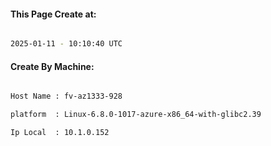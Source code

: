 
   
#### This Page Create at:

```bash

2025-01-11 - 10:10:40 UTC

```

#### Create By Machine:

```bash

Host Name : fv-az1333-928

platform  : Linux-6.8.0-1017-azure-x86_64-with-glibc2.39

Ip Local  : 10.1.0.152

```

